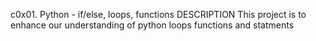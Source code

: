 c0x01. Python - if/else, loops, functions
DESCRIPTION
This project is to enhance our understanding of python loops functions and statments
